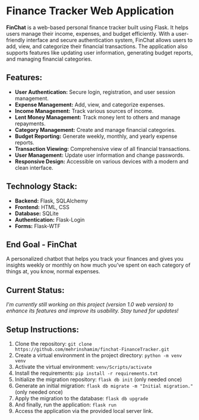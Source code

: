 # Finance Tracker Web Application

**FinChat** is a web-based personal finance tracker built using Flask. It helps users manage their income, expenses, and budget efficiently. With a user-friendly interface and secure authentication system, FinChat allows users to add, view, and categorize their financial transactions. The application also supports features like updating user information, generating budget reports, and managing financial categories.

## Features:

- **User Authentication:** Secure login, registration, and user session management.
- **Expense Management:** Add, view, and categorize expenses.
- **Income Management:** Track various sources of income.
- **Lent Money Management:** Track money lent to others and manage repayments.
- **Category Management:** Create and manage financial categories.
- **Budget Reporting:** Generate weekly, monthly, and yearly expense reports.
- **Transaction Viewing:** Comprehensive view of all financial transactions.
- **User Management:** Update user information and change passwords.
- **Responsive Design:** Accessible on various devices with a modern and clean interface.

## Technology Stack:

- **Backend:** Flask, SQLAlchemy
- **Frontend:** HTML, CSS
- **Database:** SQLite 
- **Authentication:** Flask-Login
- **Forms:** Flask-WTF

## End Goal - FinChat
A personalized chatbot that helps you track your finances and gives you insights weekly or monthly on how much you've spent on each category of things at, you know, normal expenses.

## Current Status:
*I'm currently still working on this project (version 1.0 web version) to enhance its features and improve its usability. Stay tuned for updates!*

## Setup Instructions:
1. Clone the repository: `git clone https://github.com/mehrinshamim/finchat-FinanceTracker.git`
2. Create a virtual environment in the project directory: `python -m venv venv`
3. Activate the virtual environment: `venv/Scripts/activate`
4. Install the requirements: `pip install -r requirements.txt`
5. Initialize the migration repository: `flask db init` (only needed once)
6. Generate an initial migration: `flask db migrate -m "Initial migration."` (only needed once)
7. Apply the migration to the database: `flask db upgrade`
8. And finally, run the application: `flask run`
9. Access the application via the provided local server link.
